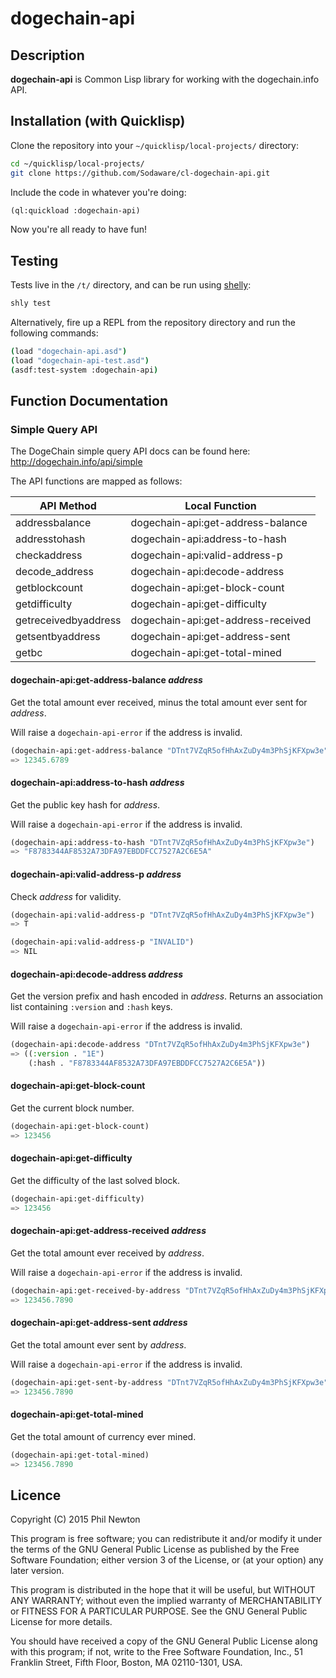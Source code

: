 # dogechain-api


## Description

**dogechain-api** is Common Lisp library for working with the dogechain.info
API.


## Installation (with Quicklisp)

Clone the repository into your `~/quicklisp/local-projects/` directory:

```bash
cd ~/quicklisp/local-projects/
git clone https://github.com/Sodaware/cl-dogechain-api.git
```

Include the code in whatever you're doing:

```lisp
(ql:quickload :dogechain-api)
```

Now you're all ready to have fun!


## Testing

Tests live in the `/t/` directory, and can be run using
[shelly](https://github.com/fukamachi/shelly):

```bash
shly test
```

Alternatively, fire up a REPL from the repository directory and run the
following commands:

```bash
(load "dogechain-api.asd")
(load "dogechain-api-test.asd")
(asdf:test-system :dogechain-api)
```


## Function Documentation

### Simple Query API

The DogeChain simple query API docs can be found here:
http://dogechain.info/api/simple

The API functions are mapped as follows:

API Method           | Local Function
---------------------|--------------------------------------
addressbalance       | dogechain-api:get-address-balance
addresstohash        | dogechain-api:address-to-hash
checkaddress         | dogechain-api:valid-address-p
decode_address       | dogechain-api:decode-address
getblockcount        | dogechain-api:get-block-count
getdifficulty        | dogechain-api:get-difficulty
getreceivedbyaddress | dogechain-api:get-address-received
getsentbyaddress     | dogechain-api:get-address-sent
getbc                | dogechain-api:get-total-mined


#### dogechain-api:get-address-balance *address*

Get the total amount ever received, minus the total amount ever sent for
*address*.

Will raise a `dogechain-api-error` if the address is invalid.

```lisp
(dogechain-api:get-address-balance "DTnt7VZqR5ofHhAxZuDy4m3PhSjKFXpw3e")
=> 12345.6789
```

#### dogechain-api:address-to-hash *address*

Get the public key hash for *address*.

Will raise a `dogechain-api-error` if the address is invalid.

```lisp
(dogechain-api:address-to-hash "DTnt7VZqR5ofHhAxZuDy4m3PhSjKFXpw3e")
=> "F8783344AF8532A73DFA97EBDDFCC7527A2C6E5A"
```

#### dogechain-api:valid-address-p *address*

Check *address* for validity.

```lisp
(dogechain-api:valid-address-p "DTnt7VZqR5ofHhAxZuDy4m3PhSjKFXpw3e")
=> T

(dogechain-api:valid-address-p "INVALID")
=> NIL
```

#### dogechain-api:decode-address *address*

Get the version prefix and hash encoded in *address*. Returns an association
list containing `:version` and `:hash` keys.

Will raise a `dogechain-api-error` if the address is invalid.

```lisp
(dogechain-api:decode-address "DTnt7VZqR5ofHhAxZuDy4m3PhSjKFXpw3e")
=> ((:version . "1E")
    (:hash . "F8783344AF8532A73DFA97EBDDFCC7527A2C6E5A"))
```

#### dogechain-api:get-block-count

Get the current block number.

```lisp
(dogechain-api:get-block-count)
=> 123456
```

#### dogechain-api:get-difficulty

Get the difficulty of the last solved block.

```lisp
(dogechain-api:get-difficulty)
=> 123456
```

#### dogechain-api:get-address-received *address*

Get the total amount ever received by *address*.

Will raise a `dogechain-api-error` if the address is invalid.

```lisp
(dogechain-api:get-received-by-address "DTnt7VZqR5ofHhAxZuDy4m3PhSjKFXpw3e")
=> 123456.7890
```

#### dogechain-api:get-address-sent *address*

Get the total amount ever sent by *address*.

Will raise a `dogechain-api-error` if the address is invalid.

```lisp
(dogechain-api:get-sent-by-address "DTnt7VZqR5ofHhAxZuDy4m3PhSjKFXpw3e")
=> 123456.7890
```

#### dogechain-api:get-total-mined

Get the total amount of currency ever mined.

```lisp
(dogechain-api:get-total-mined)
=> 123456.7890
```

## Licence

Copyright (C) 2015 Phil Newton

This program is free software; you can redistribute it and/or modify it under
the terms of the GNU General Public License as published by the Free Software
Foundation; either version 3 of the License, or (at your option) any later
version.

This program is distributed in the hope that it will be useful, but WITHOUT ANY
WARRANTY; without even the implied warranty of MERCHANTABILITY or FITNESS FOR A
PARTICULAR PURPOSE. See the GNU General Public License for more details.

You should have received a copy of the GNU General Public License along with
this program; if not, write to the Free Software Foundation, Inc., 51 Franklin
Street, Fifth Floor, Boston, MA 02110-1301, USA.
